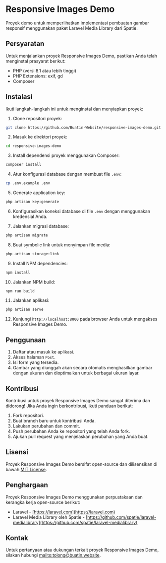 # Responsive Images Demo

Proyek demo untuk memperlihatkan implementasi pembuatan gambar responsif menggunakan paket Laravel Media Library dari Spatie.

## Persyaratan

Untuk menjalankan proyek Responsive Images Demo, pastikan Anda telah menginstal prasyarat berikut:

- PHP (versi 8.1 atau lebih tinggi)
- PHP Extensions: exif, gd
- Composer

## Instalasi

Ikuti langkah-langkah ini untuk menginstal dan menyiapkan proyek:

1. Clone repositori proyek:

```bash
git clone https://github.com/Buatin-Website/responsive-images-demo.git
```

2. Masuk ke direktori proyek:

```bash
cd responsive-images-demo
```

3. Install dependensi proyek menggunakan Composer:

```bash
composer install
```

4. Atur konfigurasi database dengan membuat file `.env`:

```bash
cp .env.example .env
```

5. Generate application key:

```bash
php artisan key:generate
```

6. Konfigurasikan koneksi database di file `.env` dengan menggunakan kredensial Anda.

7. Jalankan migrasi database:

```bash
php artisan migrate
```

8. Buat symbolic link untuk menyimpan file media:

```bash
php artisan storage:link
```

9. Install NPM dependencies:

```bash
npm install
```

10. Jalankan NPM build:

```bash
npm run build
```

11. Jalankan aplikasi:

```bash
php artisan serve
```

12. Kunjungi `http://localhost:8000` pada browser Anda untuk mengakses Responsive Images Demo.

## Penggunaan

1. Daftar atau masuk ke aplikasi.
2. Akses halaman `Post`.
3. Isi form yang tersedia.
4. Gambar yang diunggah akan secara otomatis menghasilkan gambar dengan ukuran dan dioptimalkan untuk berbagai ukuran layar.

## Kontribusi

Kontribusi untuk proyek Responsive Images Demo sangat diterima dan didorong! Jika Anda ingin berkontribusi, ikuti panduan berikut:

1. Fork repositori.
2. Buat branch baru untuk kontribusi Anda.
3. Lakukan perubahan dan commit.
4. Push perubahan Anda ke repositori yang telah Anda fork.
5. Ajukan pull request yang menjelaskan perubahan yang Anda buat.

## Lisensi

Proyek Responsive Images Demo bersifat open-source dan dilisensikan di bawah [MIT License](https://opensource.org/licenses/MIT).

## Penghargaan

Proyek Responsive Images Demo menggunakan perpustakaan dan kerangka kerja open-source berikut:

- Laravel - [https://laravel.com](https://laravel.com)
- Laravel Media Library oleh Spatie - [https://github.com/spatie/laravel-medialibrary](https://github.com/spatie/laravel-medialibrary)

## Kontak

Untuk pertanyaan atau dukungan terkait proyek Responsive Images Demo, silakan hubungi [mailto:tolong@buatin.website](tolong@buatin.website).
